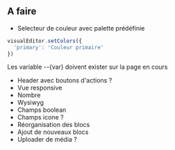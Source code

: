 ## A faire

- Selecteur de couleur avec palette prédéfinie

```js
visualEditor.setColors({
  'primary': 'Couleur primaire'
})
```

Les variable --{var} doivent exister sur la page en cours

- Header avec boutons d'actions ?
- Vue responsive
- Nombre
- Wysiwyg
- Champs boolean
- Champs icone ?
- Réorganisation des blocs
- Ajout de nouveaux blocs
- Uploader de média ?
